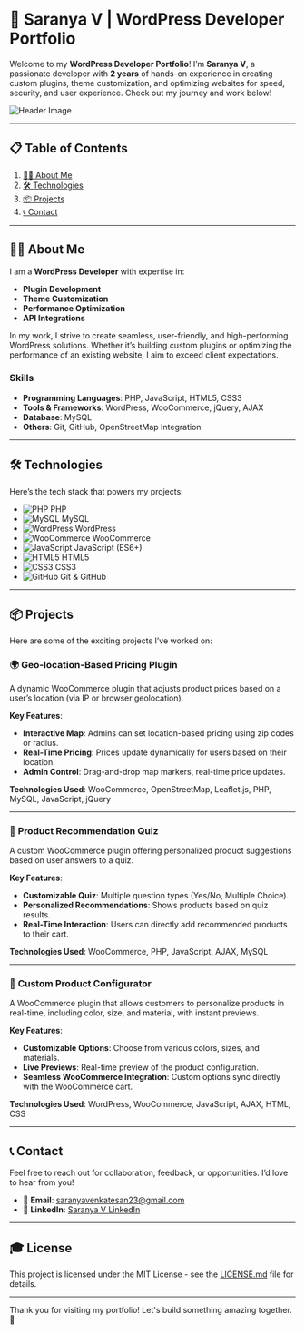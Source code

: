 # 🚀 Saranya V | WordPress Developer Portfolio

Welcome to my **WordPress Developer Portfolio**! I’m **Saranya V**, a passionate developer with **2 years** of hands-on experience in creating custom plugins, theme customization, and optimizing websites for speed, security, and user experience. Check out my journey and work below!

![Header Image](https://your-banner-image-link.com)  <!-- Replace with your image link -->

---

## 📋 Table of Contents
1. [👩‍💻 About Me](#about-me)
2. [🛠 Technologies](#technologies)
3. [📦 Projects](#projects)
4. [📞 Contact](#contact)

---

## 👩‍💻 About Me

I am a **WordPress Developer** with expertise in:
- **Plugin Development**
- **Theme Customization**
- **Performance Optimization**
- **API Integrations**

In my work, I strive to create seamless, user-friendly, and high-performing WordPress solutions. Whether it’s building custom plugins or optimizing the performance of an existing website, I aim to exceed client expectations.

### Skills
- **Programming Languages**: PHP, JavaScript, HTML5, CSS3
- **Tools & Frameworks**: WordPress, WooCommerce, jQuery, AJAX
- **Database**: MySQL
- **Others**: Git, GitHub, OpenStreetMap Integration

---

## 🛠 Technologies

Here’s the tech stack that powers my projects:

- ![PHP](https://img.shields.io/badge/PHP-5.6+-blue?logo=php) PHP
- ![MySQL](https://img.shields.io/badge/MySQL-5.7+-blue?logo=mysql) MySQL
- ![WordPress](https://img.shields.io/badge/WordPress-5.7+-blue?logo=wordpress) WordPress
- ![WooCommerce](https://img.shields.io/badge/WooCommerce-5.6+-blue?logo=woocommerce) WooCommerce
- ![JavaScript](https://img.shields.io/badge/JavaScript-ES6+-yellow?logo=javascript) JavaScript (ES6+)
- ![HTML5](https://img.shields.io/badge/HTML5-5+-red?logo=html5) HTML5
- ![CSS3](https://img.shields.io/badge/CSS3-3+-blue?logo=css3) CSS3
- ![GitHub](https://img.shields.io/badge/GitHub-Active-blue?logo=github) Git & GitHub

---

## 📦 Projects

Here are some of the exciting projects I’ve worked on:

### 🌍 **Geo-location-Based Pricing Plugin**
A dynamic WooCommerce plugin that adjusts product prices based on a user’s location (via IP or browser geolocation).

**Key Features**:
- **Interactive Map**: Admins can set location-based pricing using zip codes or radius.
- **Real-Time Pricing**: Prices update dynamically for users based on their location.
- **Admin Control**: Drag-and-drop map markers, real-time price updates.
  
**Technologies Used**: WooCommerce, OpenStreetMap, Leaflet.js, PHP, MySQL, JavaScript, jQuery

---

### 🛒 **Product Recommendation Quiz**
A custom WooCommerce plugin offering personalized product suggestions based on user answers to a quiz.

**Key Features**:
- **Customizable Quiz**: Multiple question types (Yes/No, Multiple Choice).
- **Personalized Recommendations**: Shows products based on quiz results.
- **Real-Time Interaction**: Users can directly add recommended products to their cart.

**Technologies Used**: WooCommerce, PHP, JavaScript, AJAX, MySQL

---

### 🎨 **Custom Product Configurator**
A WooCommerce plugin that allows customers to personalize products in real-time, including color, size, and material, with instant previews.

**Key Features**:
- **Customizable Options**: Choose from various colors, sizes, and materials.
- **Live Previews**: Real-time preview of the product configuration.
- **Seamless WooCommerce Integration**: Custom options sync directly with the WooCommerce cart.

**Technologies Used**: WordPress, WooCommerce, JavaScript, AJAX, HTML, CSS

---

## 📞 Contact

Feel free to reach out for collaboration, feedback, or opportunities. I’d love to hear from you!

- 📧 **Email**: [saranyavenkatesan23@gmail.com](mailto:saranyavenkatesan23@gmail.com)
- 💼 **LinkedIn**: [Saranya V LinkedIn]([https://linkedin.com](https://www.linkedin.com/in/saranya-v-03ab91244))

---

## 🎓 License

This project is licensed under the MIT License - see the [LICENSE.md](LICENSE.md) file for details.

---

Thank you for visiting my portfolio! Let's build something amazing together. 🚀
